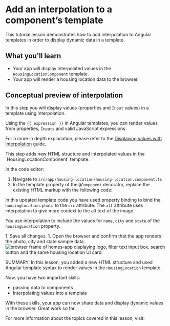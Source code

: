 # Add an interpolation to a component’s template

This tutorial lesson demonstrates how to add interpolation to Angular templates in order to display dynamic data in a template.

<docs-video src="https://www.youtube.com/embed/eM3zi_n7lNs?si=IFAly3Ss8dwqFx8N&amp;start=338"/>

## What you'll learn

- Your app will display interpolated values in the `HousingLocationComponent` template.
- Your app will render a housing location data to the browser.

## Conceptual preview of interpolation

In this step you will display values (properties and `Input` values) in a template using interpolation.

Using the `{{ expression }}` in Angular templates, you can render values from properties, `Inputs` and valid JavaScript expressions.

For a more in depth explanation, please refer to the [Displaying values with interpolation](guide/templates/binding#render-dynamic-text-with-text-interpolation) guide.

<docs-workflow>

<docs-step title="Update `HousingLocationComponent` template to include interpolated values">
This step adds new HTML structure and interpolated values in the `HousingLocationComponent` template.

In the code editor:

1.  Navigate to `src/app/housing-location/housing-location.component.ts`
1.  In the template property of the `@Component` decorator, replace the existing HTML markup with the following code:

<docs-code header="Update HousingLocationComponent template" path="adev/src/content/tutorials/first-app/steps/08-ngFor/src/app/housing-location/housing-location.component.ts" visibleLines="[9,20]"/>

  In this updated template code you have used property binding to bind the `housingLocation.photo` to the `src` attribute. The `alt` attribute uses interpolation to give more context to the alt text of the image.

  You use interpolation to include the values for `name`, `city` and `state` of the `housingLocation` property.

</docs-step>

<docs-step title="Confirm the changes render in the browser">
1.  Save all changes.
1.  Open the browser and confirm that the app renders the photo, city and state sample data.
    <img alt="browser frame of homes-app displaying logo, filter text input box, search button and the same housing location UI card" src="assets/images/tutorials/first-app/homes-app-lesson-07-step-2.png">
</docs-step>

</docs-workflow>

SUMMARY: In this lesson, you added a new HTML structure and used Angular template syntax to render values in the `HousingLocation` template.

Now, you have two important skills:

- passing data to components
- Interpolating values into a template

With these skills, your app can now share data and display dynamic values in the browser. Great work so far.

For more information about the topics covered in this lesson, visit:

<docs-pill-row>
  <docs-pill href="guide/templates" title="Template syntax"/>
  <docs-pill href="guide/templates/binding#render-dynamic-text-with-text-interpolation" title="Displaying values with interpolation"/>
</docs-pill-row>
